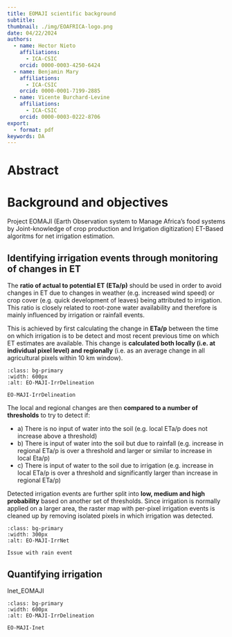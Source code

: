 ```yaml
---
title: EOMAJI scientific background
subtitle: 
thumbnail: ./img/EOAFRICA-logo.png
date: 04/22/2024
authors:
  - name: Hector Nieto
    affiliations:
      - ICA-CSIC
    orcid: 0000-0003-4250-6424
  - name: Benjamin Mary
    affiliations:
      - ICA-CSIC
    orcid: 0000-0001-7199-2885
  - name: Vicente Burchard-Levine
    affiliations:
      - ICA-CSIC
    orcid: 0000-0003-0222-8706
export: 
  - format: pdf
keywords: DA
---
```


# Abstract


# Background and objectives

<!--
comment
-->

Project EOMAJI (Earth Observation system to Manage Africa’s food systems by Joint-knowledge of crop production and Irrigation digitization) 
ET-Based algoritms for net irrigation estimation. 

## Identifying irrigation events through monitoring of changes in ET

The **ratio of actual to potential ET (ETa/p)** should be used in order to avoid changes in ET
due to changes in weather (e.g. increased wind speed) or crop cover (e.g. quick development of
leaves) being attributed to irrigation. This ratio is closely related to root-zone water availability and
therefore is mainly influenced by irrigation or rainfall events.

This is achieved by first calculating the change in **ETa/p** between the time on which irrigation is to be detect and most recent previous time on which ET estimates are available. This change is **calculated both locally (i.e. at individual pixel level) and regionally** (i.e. as an average change in all agricultural pixels within 10 km window). 


```{figure} ../img/EO-MAJI-IrrDelineation.png
:class: bg-primary
:width: 600px
:alt: EO-MAJI-IrrDelineation

EO-MAJI-IrrDelineation
```

The local and regional changes are then **compared to a number of thresholds** to try to detect if:
- a) There is no input of water into the soil (e.g. local ETa/p does not increase above a threshold)
- b) There is input of water into the soil but due to rainfall (e.g. increase in regional ETa/p is over a
threshold and larger or similar to increase in local Eta/p)
- c) There is input of water to the soil due to irrigation (e.g. increase in local ETa/p is over a
threshold and significantly larger than increase in regional ETa/p)

Detected irrigation events are further split into **low, medium and high probability** based on another set
of thresholds. Since irrigation is normally applied on a larger area, the raster map with per-pixel
irrigation events is cleaned up by removing isolated pixels in which irrigation was detected.





```{figure} ../img/EO-MAJI-IrrNet.png
:class: bg-primary
:width: 300px
:alt: EO-MAJI-IrrNet

Issue with rain event
```


## Quantifying irrigation

Inet_EOMAJI

```{figure} ../img/Inet_EOMAJI.png
:class: bg-primary
:width: 600px
:alt: EO-MAJI-IrrDelineation

EO-MAJI-Inet
```



